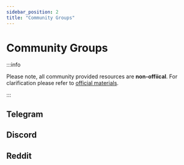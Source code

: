 ```yaml
---
sidebar_position: 2
title: "Community Groups"
---
```


# Community Groups
:::info

Please note, all community provided resources are **non-offiical**. For clarification please refer to [official materials](/docs/Resources/official). 

:::

## Telegram

## Discord

## Reddit


